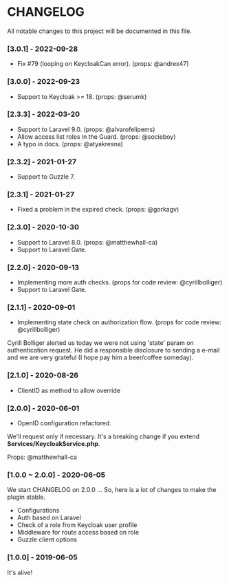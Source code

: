 # CHANGELOG

All notable changes to this project will be documented in this file.

### [3.0.1] - 2022-09-28

* Fix #79 (looping on KeycloakCan error). (props: @andrex47)

### [3.0.0] - 2022-09-23

* Support to Keycloak >= 18. (props: @serumk)

### [2.3.3] - 2022-03-20

* Support to Laravel 9.0. (props: @alvarofelipems)
* Allow access list roles in the Guard. (props: @socieboy)
* A typo in docs. (props: @atyakresna)

### [2.3.2] - 2021-01-27

* Support to Guzzle 7.

### [2.3.1] - 2021-01-27

* Fixed a problem in the expired check. (props: @gorkagv)

### [2.3.0] - 2020-10-30

* Support to Laravel 8.0. (props: @matthewhall-ca)
* Support to Laravel Gate.

### [2.2.0] - 2020-09-13

* Implementing more auth checks. (props for code review: @cyrillbolliger)
* Support to Laravel Gate.

### [2.1.1] - 2020-09-01

* Implementing state check on authorization flow. (props for code review: @cyrillbolliger)

Cyrill Bolliger alerted us today we were not using 'state' param on authentication request.
He did a responsible disclosure to sending a e-mail and we are very grateful (I hope pay him a beer/coffee someday).

### [2.1.0] - 2020-08-26

* ClientID as method to allow override

### [2.0.0] - 2020-06-01

* OpenID configuration refactored.

We'll request only if necessary.
It's a breaking change if you extend **Services/KeycloakService.php**.

Props: @matthewhall-ca

### [1.0.0 ~ 2.0.0] - 2020-06-05

We start CHANGELOG on 2.0.0 ...
So, here is a lot of changes to make the plugin stable.

* Configurations
* Auth based on Laravel
* Check of a role from Keycloak user profile
* Middleware for route access based on role
* Guzzle client options

### [1.0.0] - 2019-06-05

It's alive!


